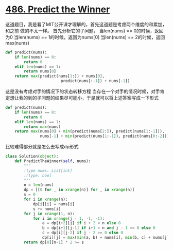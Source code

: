 # [486. Predict the Winner](https://leetcode.com/problems/predict-the-winner/description/)
这道题目，我是看了MIT公开课才理解的，首先这道题是考虑两个维度的和累加，和之前
做的不太一样。
首先分析它的子问题，
当len(nums) == 0的时候，返回为0
当len(nums) == 1的时候，返回为nums[0]
当len(nums) == 2的时候，返回max(nums)
```python
def predict(nums):
    if len(nums) == 0:
        return 0
    elif len(nums) == 1:
        return nums[0]
    return max(predict(nums[1:]) + nums[0],
                        predict(nums[:-1]) + nums[-1])
````

这是没有考虑对手的情况下的状态转移方程
当存在一个对手的情况时候，对手肯定想让我的到的子问题的结果尽可能小，于是就可以将上述答案写成一下形式
```python
def predict(nums):
    if len(nums) == 0:
        return 0
    elif len(nums) == 1:
        return max(nums)
    return max(nums[0] + min(predict(nums[2:]), predict(nums[1:-1])),
               nums[-1] + min(predict(nums[1:-1]), predict(nums[0:-2])))
```

比较难得部分就是怎么去写成dp形式
```python
class Solution(object):
    def PredictTheWinner(self, nums):
        """
        :type nums: List[int]
        :rtype: bool
        """
        n = len(nums)
        dp = [[0 for _ in xrange(n)] for _ in xrange(n)]
        s = 0
        for i in xrange(n):
            dp[i][i] = nums[i]
            s += nums[i]
        for j in xrange(1, n):
            for i in xrange(j - 1, -1, -1):
                a = dp[i+2][j] if i + 2 < n else 0
                b = dp[i+1][j-1] if i+1 < n and j - 1 >= 0 else 0
                c = dp[i][j-2] if j - 2 >= 0 else 0
                dp[i][j] = max(min(a, b) + nums[i], min(b, c) + nums[j])
        return dp[0][n-1] * 2 >= s
```

